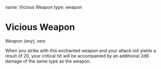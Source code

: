 name: Vicious Weapon
type: weapon

# Vicious Weapon 
_Weapon (any), rare_ 

When you strike with this enchanted weapon and your attack roll yields a result of 20, your critical hit will be accompanied by an additional 2d6 damage of the same type as the weapon. 
